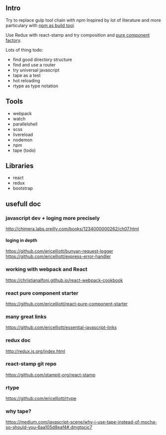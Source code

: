## Intro
Try to replace gulp tool chain with npm
Inspired by lot of literature and more particulary with
[npm as build tool](http://blog.keithcirkel.co.uk/how-to-use-npm-as-a-build-tool).

Use Redux with react-stamp and try composition and [pure component factory](https://github.com/ericelliott/react-pure-component-starter).

Lots of thing todo:

* find good directory structure
* find and use a router
* try universal javascript
* tape as a test
* hot reloading
* rtype as type notation

## Tools

* webpack
* watch
* parallelshell
* scss
* livereload
* nodemon
* npm
* tape (todo)

## Libraries

* react
* redux
* bootstrap



## usefull doc

### javascript dev + loging more precisely
http://chimera.labs.oreilly.com/books/1234000000262/ch07.html

#### loging in depth
https://github.com/ericelliott/bunyan-request-logger
https://github.com/ericelliott/express-error-handler

### working with webpack and React
https://christianalfoni.github.io/react-webpack-cookbook


### react pure component starter
https://github.com/ericelliott/react-pure-component-starter

### many great links
https://github.com/ericelliott/essential-javascript-links

### redux doc
http://redux.js.org/index.html

### react-stamp git repo
https://github.com/stampit-org/react-stamp

### rtype
https://github.com/ericelliott/rtype


### why tape?
https://medium.com/javascript-scene/why-i-use-tape-instead-of-mocha-so-should-you-6aa105d8eaf4#.dmgtqcic7
